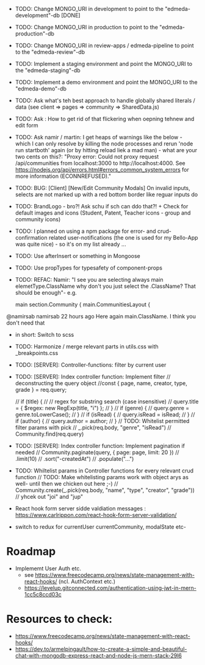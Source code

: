 - TODO: Change MONGO_URI in development to point to the "edmeda-development"-db [DONE]
- TODO: Change MONGO_URI in production to point to the "edmeda-production"-db
- TODO: Change MONGO_URI in review-apps / edmeda-pipeline to point to the "edmeda-review"-db
- TODO: Implement a staging environment and point the MONGO_URI to the "edmeda-staging"-db
- TODO: Implement a demo environment and point the MONGO_URI to the "edmeda-demo"-db

- TODO: Ask what's teh best approach to handle globally shared literals / data (see client => pages => community => SharedData.js)
- TODO: Ask : How to get rid of that flickering when oepning tehnew and edit form
- TODO: Ask namir / martin: I get heaps of warnings like the below - which I can only resolve by killing the node processes and rerun 'node run startboth' again (or by hitting reload liek a mad man) - what are your two cents on this?:
  "Proxy error: Could not proxy request /api/communities from localhost:3000 to http://localhost:4000.
  See https://nodejs.org/api/errors.html#errors_common_system_errors for more information (ECONNREFUSED)."

- TODO: BUG: [Client] [New/Edit Community Modals] On invalid inputs, selects are not marked up with a red bottom border like reguar inputs do

- TODO: BrandLogo - bro?! Ask schu if sch can ddo that?! + Check for default images and icons (Student, Patent, Teacher icons - group and community icons)

- TODO: I planned on using a npm package for error- and crud-confirmation related user-notifications (the one is used for my Bello-App was quite nice) - so it's on my list already ...

- TODO: Use afterInsert or something in Mongoose
- TODO: Use propTypes for typesafety of component-props

- TODO: REFAC: Namir: "I see you are selecting always main elemetType.ClassName why don't you just select the .ClassName? That should be enough"- e.g.

  main section.Community {
  main.CommunitiesLayout {

@namirsab namirsab 22 hours ago
Here again main.ClassName. I think you don't need that

- in short: Switch to scss

- TODO: Harmonize / merge relevant parts in utils.css with \_breakpoints.css

- TODO: [SERVER]: Controller-functions: filter by current user
- TODO: [SERVER]: Index controller function: Implement filter
  // deconstructing the query object
  //const { page, name, creator, type, grade } = req.query;

  // if (title) {
  // // regex for substring search (case insensitive)
  // query.title = { $regex: new RegExp(title, "i") };
  // }
  // if (genre) {
  // query.genre = genre.toLowerCase();
  // }
  // if (isRead) {
  // query.isRead = isRead;
  // }
  // if (author) {
  // query.author = author;
  // }
  // TODO: Whitelist permitted filter params with pick
  // \_.pick(req.body, "genre", "isRead")
  // Community.find(req.query)

- TODO: [SERVER]: Index controller function: Implement pagination if needed
  // Community.paginate(query, { page: page, limit: 20 })
  // .limit(10)
  // .sort("-createdAt")
  // .populate("...")

- TODO: Whiltelist params in Controller functions for every relevant crud function
  // TODO: Make whitelisting params work with object arys as well- until then we chicken out here ;-)
  // Community.create(\_.pick(req.body, "name", "type", "creator", "grade"))
  // yhcek out "joi" and "jup"

- React hook form server sidde valdiation messages : https://www.carlrippon.com/react-hook-form-server-validation/

- switch to redux for currentUser currentCommunity, modalState etc-

# Roadmap

- Implememt User Auth etc.
  - see https://www.freecodecamp.org/news/state-management-with-react-hooks/ (ncl. AuthContext etc.)
  - https://levelup.gitconnected.com/authentication-using-jwt-in-mern-1cc5c8ccd03c

# Resources to check:

- https://www.freecodecamp.org/news/state-management-with-react-hooks/
- https://dev.to/armelpingault/how-to-create-a-simple-and-beautiful-chat-with-mongodb-express-react-and-node-js-mern-stack-29l6

